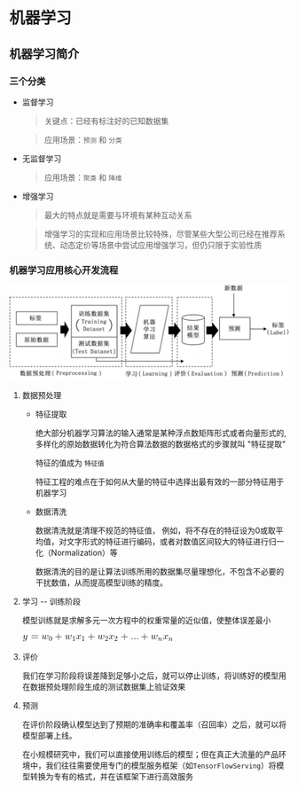 # 机器学习

## 机器学习简介

### 三个分类

- 监督学习

    > 关键点：已经有标注好的已知数据集

    > 应用场景：`预测` 和 `分类`

- 无监督学习

    > 应用场景：`聚类` 和 `降维`

- 增强学习

    > 最大的特点就是需要与环境有某种互动关系

    > 增强学习的实现和应用场景比较特殊，尽管某些大型公司已经在推荐系统、动态定价等场景中尝试应用增强学习，但仍只限于实验性质

### 机器学习应用核心开发流程

![](../images/ai-develop-flow.png)

1. 数据预处理

    - 特征提取

        绝大部分机器学习算法的输入通常是某种浮点数矩阵形式或者向量形式的, 多样化的原始数据转化为符合算法数据的数据格式的步骤就叫 "特征提取"

        特征的值成为 `特征值`

        特征工程的难点在于如何从大量的特征中选择出最有效的一部分特征用于机器学习

    - 数据清洗

        数据清洗就是清理不规范的特征值， 例如，将不存在的特征设为0或取平均值，对文字形式的特征进行编码，或者对数值区间较大的特征进行归一化（Normalization）等

        数据清洗的目的是让算法训练所用的数据集尽量理想化，不包含不必要的干扰数值，从而提高模型训练的精度。

2. 学习 -- 训练阶段

    模型训练就是求解多元一次方程中的权重常量的近似值，使整体误差最小

   ![](../images/ai-model.png)

3. 评价

    我们在学习阶段将误差降到足够小之后，就可以停止训练，将训练好的模型用在数据预处理阶段生成的测试数据集上验证效果

4. 预测

    在评价阶段确认模型达到了预期的准确率和覆盖率（召回率）之后，就可以将模型部署上线。
    
    在小规模研究中，我们可以直接使用训练后的模型；但在真正大流量的产品环境中，我们往往需要使用专门的模型服务框架（如`TensorFlowServing`）将模型转换为专有的格式，并在该框架下进行高效服务